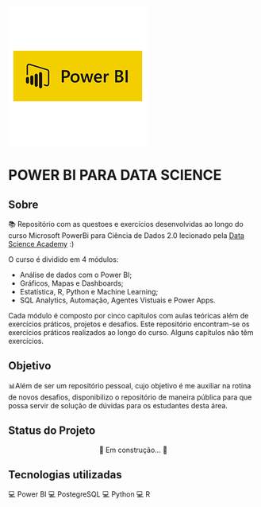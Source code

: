 ![alt text](https://github.com/CarineMS/git-powerbi/blob/master/Power-BI.png)

#  **POWER BI PARA DATA SCIENCE**

## **Sobre**
📚 Repositório com as questoes e exercícios desenvolvidas ao longo do curso Microsoft PowerBi para Ciência de Dados 2.0 lecionado pela [Data Science Academy](https://www.datascienceacademy.com.br) :)

O curso é dividido em 4 módulos:
 * Análise de dados com o Power BI;
 * Gráficos, Mapas e Dashboards;
 * Estatística, R, Python e Machine Learning;
 * SQL Analytics, Automação, Agentes Vistuais e Power Apps.

Cada módulo é composto por cinco capítulos com aulas teóricas além de exercícios práticos, projetos e desafios. Este repositório encontram-se os exercícios práticos realizados ao longo do curso. Alguns capítulos não têm exercícios.
 

## Objetivo
📊Além de ser um repositório pessoal, cujo objetivo é me auxiliar na rotina de novos desafios, disponibilizo o repositório de maneira pública para que possa servir de solução de dúvidas para os estudantes desta área.

## Status do Projeto
<center> 🚧 Em construção... 🚧</center>

## Tecnologias utilizadas
💻 Power BI 💻 PostegreSQL 💻 Python 💻 R
